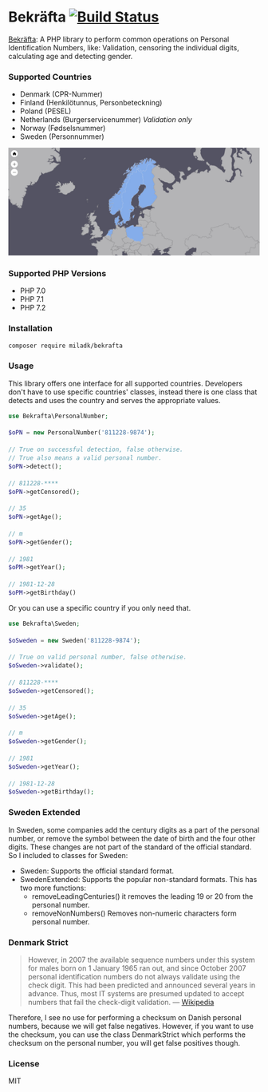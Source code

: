 # Bekr&#228;fta [![Build Status](https://travis-ci.org/Milad/bekrafta.svg?branch=master)](https://travis-ci.org/Milad/bekrafta)
[Bekr&#228;fta](https://en.wiktionary.org/wiki/bekr%C3%A4fta#Swedish): A PHP library to perform common operations on Personal Identification Numbers, like: Validation, censoring the individual digits, calculating age and detecting gender.

### Supported Countries
- Denmark (CPR-Nummer)
- Finland (Henkil&#246;tunnus, Personbeteckning)
- Poland (PESEL)
- Netherlands (Burgerservicenummer) *Validation only*
- Norway (F&#248;dselsnummer)
- Sweden (Personnummer)

![Supported Countries](./chart.jpg)

### Supported PHP Versions
- PHP 7.0
- PHP 7.1
- PHP 7.2

### Installation
```
composer require miladk/bekrafta
```

### Usage
This library offers one interface for all supported countries. Developers don't have to use specific countries' classes, instead there is one class that detects and uses the country and serves the appropriate values.

```php
use Bekrafta\PersonalNumber;

$oPN = new PersonalNumber('811228-9874');

// True on successful detection, false otherwise.
// True also means a valid personal number.
$oPN->detect();

// 811228-****
$oPN->getCensored();

// 35
$oPN->getAge();

// m
$oPN->getGender();

// 1981
$oPM->getYear();

// 1981-12-28
$oPM->getBirthday()
```

Or you can use a specific country if you only need that.

```php
use Bekrafta\Sweden;

$oSweden = new Sweden('811228-9874');

// True on valid personal number, false otherwise.
$oSweden->validate();

// 811228-****
$oSweden->getCensored();

// 35
$oSweden->getAge();

// m
$oSweden->getGender();

// 1981
$oSweden->getYear();

// 1981-12-28
$oSweden->getBirthday();
```

### Sweden Extended
In Sweden, some companies add the century digits as a part of the personal number, or remove the symbol between the date of birth and the four other digits. These changes are not part of the standard of the official standard. So I included to classes for Sweden:
- Sweden: Supports the official standard format.
- SwedenExtended: Supports the popular non-standard formats. This has two more functions:
    - removeLeadingCenturies() it removes the leading 19 or 20 from the personal number.
    - removeNonNumbers() Removes non-numeric characters form personal number.

### Denmark Strict
> However, in 2007 the available sequence numbers under this system for males born on 1 January 1965 ran out, and since October 2007 personal identification numbers do not always validate using the check digit. This had been predicted and announced several years in advance. Thus, most IT systems are presumed updated to accept numbers that fail the check-digit validation.
> &mdash; [Wikipedia](https://en.wikipedia.org/wiki/Personal_identification_number_(Denmark))

Therefore, I see no use for performing a checksum on Danish personal numbers, because we will get false negatives. However, if you want to use the checksum, you can use the class DenmarkStrict which performs the checksum on the personal number, you will get false positives though.

### License
MIT
